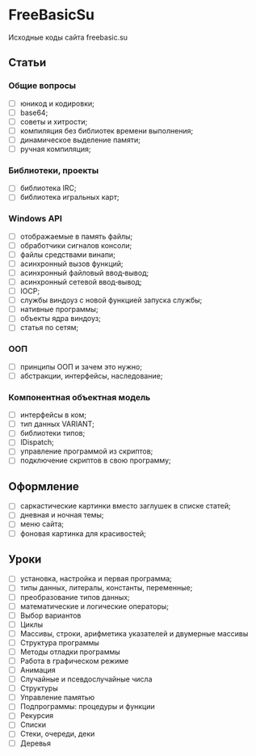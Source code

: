 # FreeBasicSu

Исходные коды сайта freebasic.su

## Статьи

### Общие вопросы

* [ ] юникод и кодировки;
* [ ] base64;
* [ ] советы и хитрости;
* [ ] компиляция без библиотек времени выполнения;
* [ ] динамическое выделение памяти;
* [ ] ручная компиляция;

### Библиотеки, проекты

* [ ] библиотека IRC;
* [ ] библиотека игральных карт;

### Windows API

* [ ] отображаемые в память файлы;
* [ ] обработчики сигналов консоли;
* [ ] файлы средствами винапи;
* [ ] асинхронный вызов функций;
* [ ] асинхронный файловый ввод‐вывод;
* [ ] асинхронный сетевой ввод‐вывод;
* [ ] IOCP;
* [ ] службы виндоуз с новой функцией запуска службы;
* [ ] нативные программы;
* [ ] объекты ядра виндоуз;
* [ ] статья по сетям;

### ООП

* [ ] принципы ООП и зачем это нужно;
* [ ] абстракции, интерфейсы, наследование;

### Компонентная объектная модель

* [ ] интерфейсы в ком;
* [ ] тип данных VARIANT;
* [ ] библиотеки типов;
* [ ] IDispatch;
* [ ] управление программой из скриптов;
* [ ] подключение скриптов в свою программу;

## Оформление

* [ ] саркастические картинки вместо заглушек в списке статей;
* [ ] дневная и ночная темы;
* [ ] меню сайта;
* [ ] фоновая картинка для красивостей;

## Уроки

* [ ] установка, настройка и первая программа;
* [ ] типы данных, литералы, константы, переменные;
* [ ] преобразование типов данных;
* [ ] математические и логические операторы;
* [ ] Выбор вариантов
* [ ] Циклы
* [ ] Массивы, строки, арифметика указателей и двумерные массивы
* [ ] Структура программы
* [ ] Методы отладки программы
* [ ] Работа в графическом режиме
* [ ] Анимация
* [ ] Случайные и псевдослучайные числа
* [ ] Структуры
* [ ] Управление памятью
* [ ] Подпрограммы: процедуры и функции
* [ ] Рекурсия
* [ ] Списки
* [ ] Стеки, очереди, деки
* [ ] Деревья
